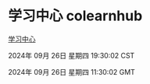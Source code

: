 # 学习中心 colearnhub
[学习中心](http://219.139.198.207:56308/colearnhub/)

2024年 09月 26日 星期四 19:30:02 CST

2024年 09月 26日 星期四 11:30:02 GMT
